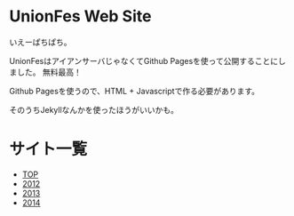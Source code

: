UnionFes Web Site
=================

いえーぱちぱち。

UnionFesはアイアンサーバじゃなくてGithub Pagesを使って公開することにしました。
無料最高！

Github Pagesを使うので、HTML + Javascriptで作る必要があります。

そのうちJekyllなんかを使ったほうがいいかも。


# サイト一覧
* [TOP](http://unionfes.tojok-on.com/)
* [2012](http://unionfes.tojok-on.com/2012/)
* [2013](http://unionfes.tojok-on.com/2013/)
* [2014](http://unionfes.tojok-on.com/2014/)

